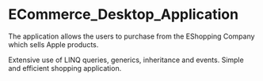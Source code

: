 # ECommerce_Desktop_Application
The application allows the users to purchase from the EShopping Company which sells Apple products.

Extensive use of LINQ queries, generics, inheritance and events. Simple and efficient shopping application.
